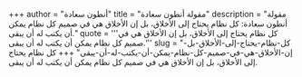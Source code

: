 +++
author = "أنطون سعادة"
title = "مقولة أنطون سعادة"
description = "مقولة أنطون سعادة: كل نظام يحتاج إلى الأخلاق، بل إن الأخلاق هي في صميم كل نظام يمكن أن يكتب له أن يبقى."
quote = '''كل نظام يحتاج إلى الأخلاق، بل إن الأخلاق هي في صميم كل نظام يمكن أن يكتب له أن يبقى.'''
slug = "كل-نظام-يحتاج-إلى-الأخلاق-بل-إن-الأخلاق-هي-في-صميم-كل-نظام-يمكن-أن-يكتب-له-أن-يبقى"
+++
كل نظام يحتاج إلى الأخلاق، بل إن الأخلاق هي في صميم كل نظام يمكن أن يكتب له أن يبقى.
